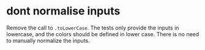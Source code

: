 # dont normalise inputs

Remove the call to `.toLowerCase`. The tests only provide the inputs in
lowercase, and the colors should be defined in lower case. There is no need to
manually normalize the inputs.
